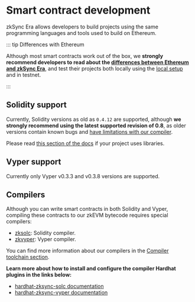 # Smart contract development

zkSync Era allows developers to build projects using the same programming languages and tools used to build on Ethereum.

::: tip Differences with Ethereum

Although most smart contracts work out of the box, we **strongly recommend developers to read about the [differences between Ethereum and zkSync Era](../differences-with-ethereum.md)**, and test their projects both locally using the [local setup](../../../tools/hardhat/testing.md) and in testnet.

:::

## Solidity support

Currently, Solidity versions as old as `0.4.12` are supported, although **we strongly recommend using the latest supported revision of 0.8**, as older versions contain known bugs and [have limitations with our compiler](../../../tools/compiler-toolchain/solidity.md#limitations).

Please read [this section of the docs](../../../tools/compiler-toolchain/solidity.md#using-libraries) if your project uses libraries.

## Vyper support

Currently only Vyper v0.3.3 and v0.3.8 versions are supported. 

## Compilers

Although you can write smart contracts in both Solidity and Vyper, compiling these contracts to our zkEVM bytecode requires special compilers:

- [zksolc](https://github.com/matter-labs/zksolc-bin): Solidity compiler.
- [zkvyper](https://github.com/matter-labs/zkvyper-bin): Vyper compiler.

You can find more information about our compilers in the [Compiler toolchain section](../../../tools/compiler-toolchain/README.md).

**Learn more about how to install and configure the compiler Hardhat plugins in the links below:**

- [hardhat-zksync-solc documentation](../../../tools/hardhat/hardhat-zksync-solc.md)
- [hardhat-zksync-vyper documentation](../../../tools/hardhat/hardhat-zksync-vyper.md)
